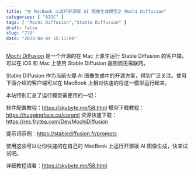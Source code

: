 ```yaml
---
title: "在 MacBook 上运行开源版 AI 图像生成模型之 Mochi Diffusion"
categories: [ "AIGC" ]
tags: [ "Mochi Diffusion","Stable Diffusion" ]
draft: false
slug: "778"
date: "2023-04-09 15:11:00"
---
```


[Mochi Diffusion](https://github.com/godly-devotion/MochiDiffusion) 是一个开源的在 Mac 上原生运行 Stable Diffusion 的客户端，可以在 iOS 和 Mac 上使用 Stable Diffusion 画图而无需联网。

Stable Diffusion 作为当前火爆 AI 图像生成中的开源方案，得到广泛关注。使用下面介绍的客户端可以在 MacBook 上相对快速的将这一模型运行起来。

本站特别汇总了运行模型需要用的一切：

软件配置教程：https://skybyte.me/58.html
模型下载教程：https://huggingface.co/coreml 资源快速下载：https://res.frytea.com/Dev/MochiDiffusion

提示词示例：https://stablediffusion.fr/prompts

使用这些可以让你快速的在自己的 MacBook 上运行开源版 AI 图像生成，快来试试吧。

详细教程请看：https://skybyte.me/58.html



